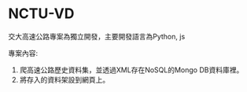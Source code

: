 # NCTU-VD

交大高速公路專案為獨立開發，主要開發語言為Python, js

專案內容:
1. 爬高速公路歷史資料集，並透過XML存在NoSQL的Mongo DB資料庫裡。
2. 將存入的資料架設到網頁上。
